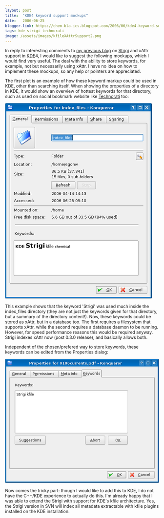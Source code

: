 ```yaml
---
layout: post
title:  "KDE4 keyword support mockups"
date:   2006-06-25
blogger-link: https://chem-bla-ics.blogspot.com/2006/06/kde4-keyword-support-mockups.html
tags: kde strigi technorati
image: /assets/images/kfileXAttrSupport2.png
---
```


In reply to interesting comments to [my previous blog](http://chem-bla-ics.blogspot.com/2006/06/strigi-gets-kfile-plugin-support.html)
on [Strigi](http://www.vandenoever.info/software/strigi/) and xAttr support in [KDE](http://www.kde.org/)4, I would like to suggest
the following mockups, which I would find very useful. The deal with the ability to store keywords, for example, not but necessarily
using xAttr. I have no idea on how to implement these mockups, so any help or pointers are appreciated.

The first plot is an example of how these keyword markup could be used in KDE, other than searching itself. When showing the properties
of a directory in KDE, it would show an overview of hottest keywords for that directory, such as used on social bookmark website like
[Technorati](http://technorati.com/) too:

![](/assets/images/kfileXAttrSupport.png)

This example shows that the keyword 'Strigi' was used much inside the index_files directory (they are not just the keywords given for
that directory, but a summary of the directory content!). Now, these keywords could be stored as xAttr, but in a database too. The
first requires a filesystem that supports xAttr, while the second requires a database daemon to be running. However, for speed
performance reasons this would be required anyway. Strigi indexes xAttr now (post 0.3.0 release), and basically allows both.

Independent of the chosen/prefered way to store keywords, these keywords can be edited from the Properties dialog:

![](/assets/images/kfileXAttrSupport2.png)

Now comes the tricky part: though I would like to add this to KDE, I do not have the C++/KDE experience to actually do this.
I'm already happy that I was able to extend the Strigi with support for KDE's kfile architecture. Yes, the Strigi version in
SVN will index all metadata extractable with kfile plugins installed on the KDE installation.
